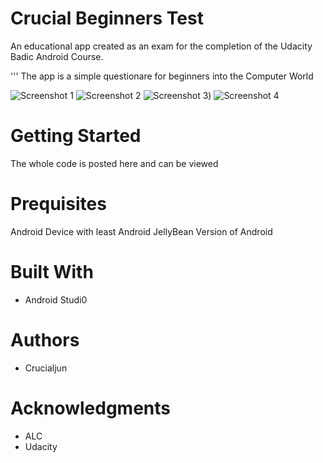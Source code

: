 # Crucial Beginners Test

An educational app created as an exam for the completion of the Udacity Badic Android Course.

'''
The app is a simple questionare for beginners into the Computer World

![Screenshot 1](https://i.imgur.com/gLlfK1n.jpg)
![Screenshot 2](https://i.imgur.com/dPgYRQq.jpg)
![Screenshot 3](https://i.imgur.com/EfGgfvw.jpg))
![Screenshot 4](https://i.imgur.com/WTqK9pr.jpg)


# Getting Started
The whole code is posted here and can be viewed

# Prequisites
Android Device with least Android JellyBean Version of Android

# Built With
* Android Studi0


# Authors
* Crucialjun


# Acknowledgments
* ALC
* Udacity

